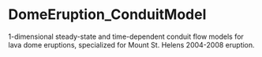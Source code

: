 # DomeEruption_ConduitModel
1-dimensional steady-state and time-dependent conduit flow models for lava dome eruptions, specialized for Mount St. Helens 2004-2008 eruption. 
